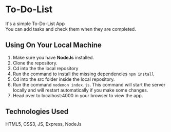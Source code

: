 # To-Do-List
It's a simple To-Do-List App<br>
You can add tasks and check them when they are completed.

## Using On Your Local Machine
1. Make sure you have **NodeJs** installed.
2. Clone the repository.
3. Cd into the the local repository
4. Run the command to install the missing dependencies `npm install`
5. Cd into the src folder inside the local repository.
6. Run the command `nodemon index.js`. This command will start the server locally and will restart automatically if you make some changes.
7. Head over to localhost:4000 in your browser to view the app.

## Technologies Used
HTML5, CSS3, JS, Express, NodeJs
